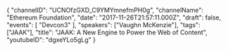 {
    "channelID": "UCNOfzGXD_C9YMYmnefmPH0g",
    "channelName": "Ethereum Foundation",
    "date": "2017-11-26T21:57:11.000Z",
    "draft": false,
    "events": [
        "Devcon3"
    ],
    "speakers": ["Vaughn McKenzie"],
    "tags": ["JAAK"],
    "title": "JAAK: A New Engine to Power the Web of Content",
    "youtubeID": "dgxeYLo5gLg"
}
